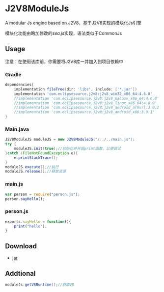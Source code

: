 # J2V8ModuleJs 

A modular Js engine based on J2V8，基于J2V8实现的模块化Js引擎

模块化功能由略加修改的*sea.js*实现，语法类似于CommonJs

## **Usage**   

注意：在使用该库前，你需要将J2V8库一并加入到项目依赖中  

### **Gradle**  

```gradle  
dependencies{
    implementation fileTree(dir: 'libs', include: ['*.jar'])
    implementation 'com.eclipsesource.j2v8:j2v8_win32_x86_64:4.6.0'
    //implementation 'com.eclipsesource.j2v8:j2v8_macosx_x86_64:4.6.0'
    //implementation 'com.eclipsesource.j2v8:j2v8_linux_x86_64:4.8.0'
    //implementation 'com.eclipsesource.j2v8:j2v8_android_armv7l:3.0.2'
    //implementation 'com.eclipsesource.j2v8:j2v8_android_x86:3.0.1'
}
```  

### **Main.java**  

```java  
J2V8ModuleJS moduleJS = new J2V8ModuleJS("/../../main.js");
try {
    moduleJS.init(true);//初始化并开启print函数，以便调试
}catch (FileNotFoundException e){
    e.printStackTrace();
}
moduleJS.execute();//执行
moduleJS.release();//释放资源
```  

### **main.js**  
```javascript  
var person = require("person.js");
person.sayHello();
``` 

### **person.js**  
```javascript
exports.sayHello = function(){
    print("hello");
}
```

## **Download**  
* [jar](out/artifacts/J2V8ModuleJS_jar/J2V8ModuleJS.jar)  

## **Addtional**
```java
moduleJs.getV8Runtime();//获取V8
```




